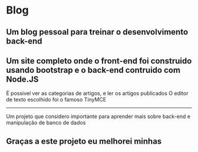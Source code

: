 # Blog
## Um blog pessoal para treinar o desenvolvimento back-end

Um site completo onde o front-end foi construido usando bootstrap e o back-end contruido com Node.JS 
----
É possivel ver as categorias de artigos, e ler os artigos publicados
O editor de texto escolhido foi o famoso TinyMCE 

----
Um projeto que considero importante para aprender mais sobre back-end e manipulação de banco de dados 
## Graças a este projeto eu melhorei minhas 
